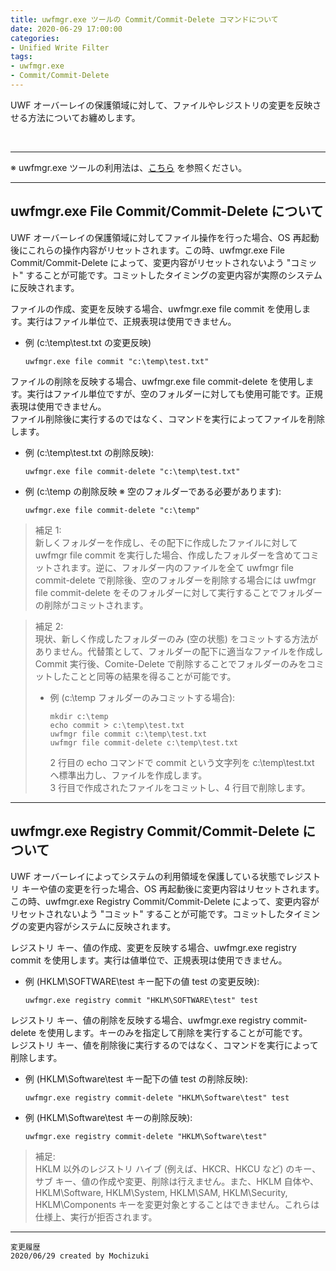 ```yaml
---
title: uwfmgr.exe ツールの Commit/Commit-Delete コマンドについて
date: 2020-06-29 17:00:00
categories:
- Unified Write Filter
tags:
- uwfmgr.exe
- Commit/Commit-Delete
---
```

UWF オーバーレイの保護領域に対して、ファイルやレジストリの変更を反映させる方法についてお纏めします。
<!-- more -->
<br>

***
※ uwfmgr.exe ツールの利用法は、[こちら](https://docs.microsoft.com/en-us/windows-hardware/customize/enterprise/uwfmgrexe) を参照ください。  

***
## uwfmgr.exe File Commit/Commit-Delete について

UWF オーバーレイの保護領域に対してファイル操作を行った場合、OS 再起動後にこれらの操作内容がリセットされます。この時、uwfmgr.exe File Commit/Commit-Delete によって、変更内容がリセットされないよう "コミット" することが可能です。コミットしたタイミングの変更内容が実際のシステムに反映されます。  

ファイルの作成、変更を反映する場合、uwfmgr.exe file commit を使用します。実行はファイル単位で、正規表現は使用できません。  

- 例 (c:\temp\test.txt の変更反映)
   ```
   uwfmgr.exe file commit "c:\temp\test.txt"
   ```

ファイルの削除を反映する場合、uwfmgr.exe file commit-delete を使用します。実行はファイル単位ですが、空のフォルダーに対しても使用可能です。正規表現は使用できません。  
ファイル削除後に実行するのではなく、コマンドを実行によってファイルを削除します。  

- 例 (c:\temp\test.txt の削除反映):
   ```
   uwfmgr.exe file commit-delete "c:\temp\test.txt"
   ```

- 例 (c:\temp の削除反映 ※ 空のフォルダーである必要があります):
   ```
   uwfmgr.exe file commit-delete "c:\temp"
   ```

> 補足 1:  
新しくフォルダーを作成し、その配下に作成したファイルに対して uwfmgr file commit を実行した場合、作成したフォルダーを含めてコミットされます。逆に、フォルダー内のファイルを全て uwfmgr file commit-delete で削除後、空のフォルダーを削除する場合には uwfmgr file commit-delete をそのフォルダーに対して実行することでフォルダーの削除がコミットされます。  

> 補足 2:  
現状、新しく作成したフォルダーのみ (空の状態) をコミットする方法がありません。代替策として、フォルダーの配下に適当なファイルを作成し Commit 実行後、Comite-Delete で削除することでフォルダーのみをコミットしたことと同等の結果を得ることが可能です。
>
> - 例 (c:\temp フォルダーのみコミットする場合):
>   ```
>   mkdir c:\temp
>   echo commit > c:\temp\test.txt
>   uwfmgr file commit c:\temp\test.txt
>   uwfmgr file commit-delete c:\temp\test.txt
>   ```
>   2 行目の echo コマンドで commit という文字列を c:\temp\test.txt へ標準出力し、ファイルを作成します。  
>   3 行目で作成されたファイルをコミットし、4 行目で削除します。

***
## uwfmgr.exe Registry Commit/Commit-Delete について

UWF オーバーレイによってシステムの利用領域を保護している状態でレジストリ キーや値の変更を行った場合、OS 再起動後に変更内容はリセットされます。この時、uwfmgr.exe Registry Commit/Commit-Delete によって、変更内容がリセットされないよう "コミット" することが可能です。コミットしたタイミングの変更内容がシステムに反映されます。  

レジストリ キー、値の作成、変更を反映する場合、uwfmgr.exe registry commit を使用します。実行は値単位で、正規表現は使用できません。    

- 例 (HKLM\SOFTWARE\test キー配下の値 test の変更反映):
   ```
   uwfmgr.exe registry commit "HKLM\SOFTWARE\test" test
   ```

レジストリ キー、値の削除を反映する場合、uwfmgr.exe registry commit-delete を使用します。キーのみを指定して削除を実行することが可能です。  
レジストリ キー、値を削除後に実行するのではなく、コマンドを実行によって削除します。  

- 例 (HKLM\Software\test キー配下の値 test の削除反映):
   ```
   uwfmgr.exe registry commit-delete "HKLM\Software\test" test
   ```

- 例 (HKLM\Software\test キーの削除反映):
   ```
   uwfmgr.exe registry commit-delete "HKLM\Software\test"
   ```

> 補足:  
HKLM 以外のレジストリ ハイブ (例えば、HKCR、HKCU など) のキー、サブ キー、値の作成や変更、削除は行えません。また、HKLM 自体や、HKLM\Software, HKLM\System, HKLM\SAM, HKLM\Security, HKLM\Components キーを変更対象とすることはできません。これらは仕様上、実行が拒否されます。

***
`変更履歴`  
`2020/06/29 created by Mochizuki`  